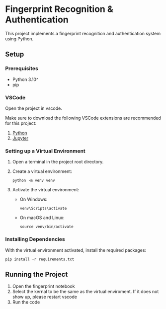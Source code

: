 # Fingerprint Recognition & Authentication

This project implements a fingerprint recognition and authentication system using Python.

## Setup

### Prerequisites

- Python 3.10^
- pip

### VSCode

Open the project in vscode. 

Make sure to download the following VSCode extensions are recommended for this project:

1. [Python](https://marketplace.visualstudio.com/items?itemName=ms-python.python)
2. [Jupyter](https://marketplace.visualstudio.com/items?itemName=ms-toolsai.jupyter)


### Setting up a Virtual Environment

1. Open a terminal in the project root directory.

2. Create a virtual environment:
   ```
   python -m venv venv
   ```

3. Activate the virtual environment:
   - On Windows:
     ```
     venv\Scripts\activate
     ```
   - On macOS and Linux:
     ```
     source venv/bin/activate
     ```

### Installing Dependencies

With the virtual environment activated, install the required packages:

```
pip install -r requirements.txt
```

## Running the Project

1. Open the fingerprint notebook
2. Select the kernal to be the same as the virtual enviroment. If it does not show up, please restart vscode
3. Run the code